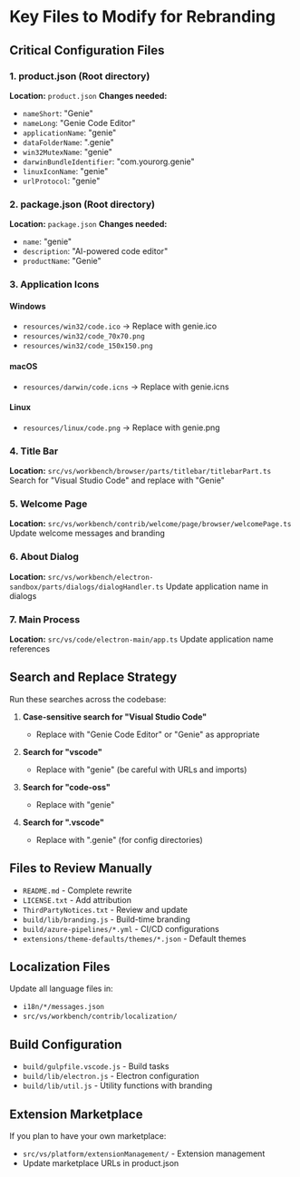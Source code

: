 # Key Files to Modify for Rebranding

## Critical Configuration Files

### 1. product.json (Root directory)
**Location:** `product.json`
**Changes needed:**
- `nameShort`: "Genie"
- `nameLong`: "Genie Code Editor"
- `applicationName`: "genie"
- `dataFolderName`: ".genie"
- `win32MutexName`: "genie"
- `darwinBundleIdentifier`: "com.yourorg.genie"
- `linuxIconName`: "genie"
- `urlProtocol`: "genie"

### 2. package.json (Root directory)
**Location:** `package.json`
**Changes needed:**
- `name`: "genie"
- `description`: "AI-powered code editor"
- `productName`: "Genie"

### 3. Application Icons

#### Windows
- `resources/win32/code.ico` → Replace with genie.ico
- `resources/win32/code_70x70.png`
- `resources/win32/code_150x150.png`

#### macOS
- `resources/darwin/code.icns` → Replace with genie.icns

#### Linux
- `resources/linux/code.png` → Replace with genie.png

### 4. Title Bar
**Location:** `src/vs/workbench/browser/parts/titlebar/titlebarPart.ts`
Search for "Visual Studio Code" and replace with "Genie"

### 5. Welcome Page
**Location:** `src/vs/workbench/contrib/welcome/page/browser/welcomePage.ts`
Update welcome messages and branding

### 6. About Dialog
**Location:** `src/vs/workbench/electron-sandbox/parts/dialogs/dialogHandler.ts`
Update application name in dialogs

### 7. Main Process
**Location:** `src/vs/code/electron-main/app.ts`
Update application name references

## Search and Replace Strategy

Run these searches across the codebase:

1. **Case-sensitive search for "Visual Studio Code"**
   - Replace with "Genie Code Editor" or "Genie" as appropriate

2. **Search for "vscode"**
   - Replace with "genie" (be careful with URLs and imports)

3. **Search for "code-oss"**
   - Replace with "genie"

4. **Search for ".vscode"**
   - Replace with ".genie" (for config directories)

## Files to Review Manually

- `README.md` - Complete rewrite
- `LICENSE.txt` - Add attribution
- `ThirdPartyNotices.txt` - Review and update
- `build/lib/branding.js` - Build-time branding
- `build/azure-pipelines/*.yml` - CI/CD configurations
- `extensions/theme-defaults/themes/*.json` - Default themes

## Localization Files

Update all language files in:
- `i18n/*/messages.json`
- `src/vs/workbench/contrib/localization/`

## Build Configuration

- `build/gulpfile.vscode.js` - Build tasks
- `build/lib/electron.js` - Electron configuration
- `build/lib/util.js` - Utility functions with branding

## Extension Marketplace

If you plan to have your own marketplace:
- `src/vs/platform/extensionManagement/` - Extension management
- Update marketplace URLs in product.json
